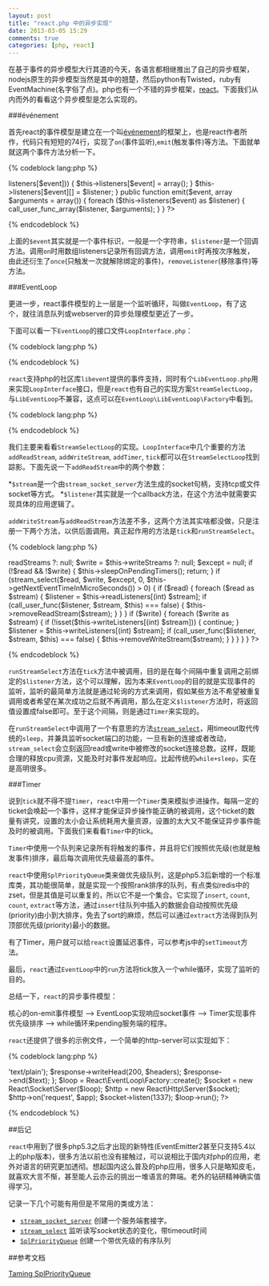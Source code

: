 ```yaml
---
layout: post
title: "react.php 中的异步实现"
date: 2013-03-05 15:29
comments: true
categories: [php, react]
---
```


在基于事件的异步模型大行其道的今天，各语言都相继推出了自己的异步框架，nodejs原生的异步模型当然是其中的翘楚，然后python有Twisted，ruby有EventMachine(名字俗了点)。php也有一个不错的异步框架，[react](https://github.com/reactphp/react)。下面我们从内而外的看看这个异步模型是怎么实现的。

###événement

首先react的事件模型是建立在一个叫[événement](https://github.com/igorw/evenement)的框架上，也是react作者所作，代码只有短短的74行，实现了`on`(事件监听),`emit`(触发事件)等方法。下面就单就这两个事件方法分析一下。

{% codeblock lang:php %}
<?php
public function on($event, $listener)
    {
        if (!is_callable($listener)) {
            throw new \InvalidArgumentException('The provided listener was not a valid callable.');
        }

        if (!isset($this->listeners[$event])) {
            $this->listeners[$event] = array();
        }

        $this->listeners[$event][] = $listener;
    }
public function emit($event, array $arguments = array())
    {
        foreach ($this->listeners($event) as $listener) {
            call_user_func_array($listener, $arguments);
        }
    }
?>
{% endcodeblock %}

上面的`$event`其实就是一个事件标识，一般是一个字符串，`$listener`是一个回调方法。调用`on`时用数组listeners记录所有回调方法，调用`emit`时再按次序触发，由此还衍生了`once`(只触发一次就解除绑定的事件)，`removeListener`(移除事件)等方法。

###EventLoop

更进一步，react事件模型的上一层是一个监听循环，叫做`EventLoop`，有了这个，就往消息队列或webserver的异步处理模型更近了一步。

下面可以看一下`EventLoop`的接口文件`LoopInterface.php`：

{% codeblock lang:php %}
<?php
namespace React\EventLoop;
interface LoopInterface
{
    public function addReadStream($stream, $listener);
    public function addWriteStream($stream, $listener);

    public function removeReadStream($stream);
    public function removeWriteStream($stream);
    public function removeStream($stream);

    public function addTimer($interval, $callback);
    public function addPeriodicTimer($interval, $callback);
    public function cancelTimer($signature);

    public function tick();
    public function run();
    public function stop();
}
?>
{% endcodeblock %}

`react`支持php的社区库`libevent`提供的事件支持，同时有个`LibEventLoop.php`用来实现`LoopInterface`接口，但是`react`也有自己的实现方案`StreamSelectLoop`，与`LibEventLoop`不兼容，这点可以在`EventLoop\LibEventLoop\Factory`中看到。

{% codeblock lang:php %}
<?php
    public static function create()
    {
        // @codeCoverageIgnoreStart
        if (function_exists('event_base_new')) { //使用libevent
            return new LibEventLoop();
        }
        return new StreamSelectLoop(); //不使用libevent
        // @codeCoverageIgnoreEnd
    }
?>
{% endcodeblock %}

我们主要来看看`StreamSelectLoop`的实现。`LoopInterface`中几个重要的方法`addReadStream`, `addWriteStream`, `addTimer`, `tick`都可以在`StreamSelectLoop`找到踪影。下面先说一下`addReadStream`中的两个参数：

*`$stream`是一个由`stream_socket_server`方法生成的socket句柄，支持tcp或文件socket等方式。
*`$listener`其实就是一个callback方法，在这个方法中就需要实现具体的应用逻辑了。

`addWriteStream`与`addReadStream`方法差不多，这两个方法其实啥都没做，只是注册一下两个方法，以供后面调用。真正起作用的方法是`tick`和`runStreamSelect`。

{% codeblock lang:php %}
<?php
    protected function runStreamSelect()
    {
        $read = $this->readStreams ?: null;
        $write = $this->writeStreams ?: null;
        $except = null;

        if (!$read && !$write) {
            $this->sleepOnPendingTimers();

            return;
        }

        if (stream_select($read, $write, $except, 0, $this->getNextEventTimeInMicroSeconds()) > 0) {
            if ($read) {
                foreach ($read as $stream) {
                    $listener = $this->readListeners[(int) $stream];
                    if (call_user_func($listener, $stream, $this) === false) {
                        $this->removeReadStream($stream);
                    }
                }
            }

            if ($write) {
                foreach ($write as $stream) {
                    if (!isset($this->writeListeners[(int) $stream])) {
                        continue;
                    }

                    $listener = $this->writeListeners[(int) $stream];
                    if (call_user_func($listener, $stream, $this) === false) {
                        $this->removeWriteStream($stream);
                    }
                }
            }
        }
    }
?>
{% endcodeblock %}

`runStreamSelect`方法在`tick`方法中被调用，目的是在每个间隔中重复调用之前绑定的`$listener`方法，这个可以理解，因为本来`EventLoop`的目的就是实现事件的监听，监听的最简单方法就是通过轮询的方式来调用，假如某些方法不希望被重复调用或者希望在某次成功之后就不再调用，那么在定义`$listener`方法时，将返回值设置成false即可。至于这个间隔，则是通过`Timer`来实现的。

在`runStreamSelect`中调用了一个有意思的方法[`stream_select`](http://php.net/manual/en/function.stream-select.php)，用timeout取代传统的`sleep`，并兼具监听socket端口的功能，一旦有新的连接或者改动，`stream_select`会立刻返回read或write中被修改的socket连接总数。这样，既能合理的释放cpu资源，又能及时对事件发起响应。比起传统的`while+sleep`，实在是高明很多。

###Timer

说到`tick`就不得不提`Timer`，`react`中用一个`Timer`类来模拟步进操作。每隔一定的ticket会唤起一个事件，这样才能保证异步操作能正确的被调用，这个ticket的数量有讲究，设置的太小会让系统耗用大量资源，设置的太大又不能保证异步事件能及时的被调用。下面我们来看看`Timer`中的tick。

`Timer`中使用一个队列来记录所有将触发的事件，并且将它们按照优先级(也就是触发事件)排序，最后每次调用优先级最高的事件。

`react`中使用`SplPriorityQueue`类来做优先级队列，这是php5.3后新增的一个标准库类，其功能很简单，就是实现一个按照rank排序的队列，有点类似redis中的zset，但是其值是可以重复的，所以它不是一个集合。它实现了`insert`, `count`, `count`, `extract`等方法，通过`insert`往队列中插入的数据会自动按照优先级(priority)由小到大排序，免去了sort的麻烦，然后可以通过`extract`方法得到队列顶部优先级(priority)最小的数据。

有了Timer，用户就可以给`react`设置延迟事件，可以参考js中的`setTimeout`方法。

最后，`react`通过`EventLoop`中的`run`方法将tick放入一个while循环，实现了监听的目的。

总结一下，`react`的异步事件模型：

核心的on-emit事件模型 --> EventLoop实现响应socket事件 --> Timer实现事件优先级排序 --> while循环来pending服务端的程序。

`react`还提供了很多的示例文件，一个简单的http-server可以实现如下：

{% codeblock lang:php %}
<?php
require __DIR__.'/../vendor/autoload.php';
$i = 0;
$app = function ($request, $response) use (&$i) {
    $i++;
    $text = "This is request number $i.\n";
    $headers = array('Content-Type' => 'text/plain');
    $response->writeHead(200, $headers);
    $response->end($text);
};
$loop = React\EventLoop\Factory::create();
$socket = new React\Socket\Server($loop);
$http = new React\Http\Server($socket);
$http->on('request', $app);
$socket->listen(1337);
$loop->run();
?>
{% endcodeblock %}

##后记

`react`中用到了很多php5.3之后才出现的新特性(EventEmitter2甚至只支持5.4以上的php版本)，很多方法以前也没有接触过，可以说相比于国内对php的应用，老外对语言的研究更加透彻。想起国内这么普及的php应用，很多人只是略知皮毛，就喜欢大言不惭，甚至能人云亦云的挑出一堆语言的弊端。老外的钻研精神确实值得学习。

记录一下几个可能有用但是不常用的类或方法：

* [`stream_socket_server`](http://php.net/manual/en/function.stream-socket-server.php) 创建一个服务端套接字。
* [`stream_select`](http://php.net/manual/en/function.stream-select.php) 监听读写socket状态的变化，带timeout时间
* [`SplPriorityQueue`](http://www.php.net/manual/en/splpriorityqueue.insert.php) 创建一个带优先级的有序队列

##参考文档

[Taming SplPriorityQueue](http://www.mwop.net/blog/253-Taming-SplPriorityQueue.html)